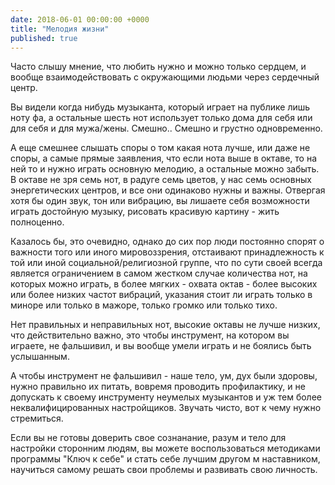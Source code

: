 ```yaml
---
date: 2018-06-01 00:00:00 +0000
title: "Мелодия жизни"
published: true
---
```

Часто слышу мнение, что любить нужно и можно только сердцем, и вообще взаимодействовать с окружающими людьми через сердечный центр.

Вы видели когда нибудь музыканта, который играет на публике лишь ноту фа, а остальные шесть нот использует только дома для себя или для себя и для мужа/жены. Смешно.. Смешно и грустно одновременно.

А еще смешнее слышать споры о том какая нота лучше, или даже не споры, а самые прямые заявления, что если нота выше в октаве, то на ней то и нужно играть основную мелодию, а остальные можно забыть.
В октаве не зря семь нот, в радуге семь цветов, у нас семь основных энергетических центров, и все они одинаково нужны и важны. Отвергая хотя бы один звук, тон или вибрацию, вы лишаете себя возможности играть достойную музыку, рисовать красивую картину - жить полноценно.

Казалось бы, это очевидно, однако до сих пор люди постоянно спорят о важности того или иного мировоззрения, отстаивают принадлежность к той или иной социальной/религиозной группе, что по сути своей всегда является ограничением в самом жестком случае количества нот, на которых можно играть, в более мягких - охвата октав - более высоких или более низких частот вибраций, указания стоит ли играть только в миноре или только в мажоре, только громко или только тихо.

Нет правильных и неправильных нот, высокие октавы не лучше низких, что действительно важно, это чтобы инструмент, на котором вы играете, не фальшивил, и вы вообще умели играть и не боялись быть услышанным.

А чтобы инструмент не фальшивил - наше тело, ум, дух были здоровы, нужно правильно их питать, вовремя проводить профилактику, и не допускать к своему инструменту неумелых музыкантов и уж тем более неквалифицированных настройщиков. Звучать чисто, вот к чему нужно стремиться.

Если вы не готовы доверить свое сознанание, разум и тело для настройки сторонним людям, вы можете воспользоваться методиками программы "Ключ к себе" и стать себе лучшим другом м наставником, научиться самому решать свои проблемы и развивать свою личность.
